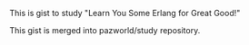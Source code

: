This is gist to study "Learn You Some Erlang for Great Good!"

This gist is merged into pazworld/study repository.

